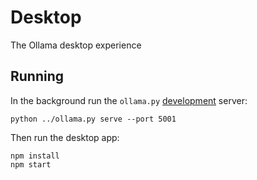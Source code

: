 # Desktop

The Ollama desktop experience

## Running

In the background run the `ollama.py` [development](../docs/development.md) server:

```
python ../ollama.py serve --port 5001
```

Then run the desktop app:

```
npm install
npm start
```
